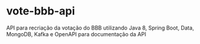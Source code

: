 # vote-bbb-api
API para recriação da votação do BBB utilizando Java 8, Spring Boot, Data, MongoDB, Kafka e OpenAPI para documentação da API
